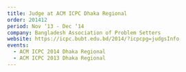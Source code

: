 ```yaml
---
title: Judge at ACM ICPC Dhaka Regional
order: 201412
period: Nov ‘13 - Dec ‘14
company: Bangladesh Association of Problem Setters
website: https://icpc.bubt.edu.bd/2014/?icpcpg=judgsInfo
events:
  - ACM ICPC 2014 Dhaka Regional
  - ACM ICPC 2013 Dhaka Regional
---
```


